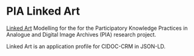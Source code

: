 # PIA Linked Art
[Linked Art](https://linked.art) Modelling for the for the Participatory Knowledge Practices in Analogue and Digital Image Archives (PIA) research project. 

Linked Art is an application profile for CIDOC-CRM in JSON-LD. 

